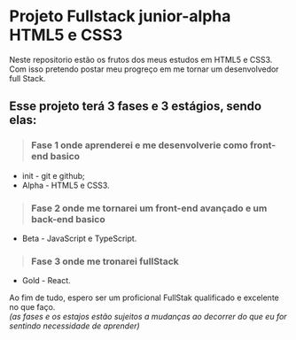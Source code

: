 
# Projeto Fullstack junior-alpha HTML5 e CSS3

Neste repositorio estão os frutos dos meus estudos em HTML5 e CSS3.
Com isso pretendo postar meu progreço em me tornar um desenvolvedor full Stack.

## Esse projeto terá 3 fases e 3 estágios, sendo elas:

> ### Fase 1 onde aprenderei e me desenvolverie como front-end basico

* init - git e github;
* Alpha - HTML5 e CSS3.
  
> ### Fase 2 onde me tornarei um front-end avançado e um back-end basico

* Beta - JavaScript e TypeScript.
  
> ### Fase 3 onde me tronarei fullStack

* Gold - React.
  
Ao fim de tudo, espero ser um proficional FullStak qualificado e excelente no que faço.  
*(as fases e os estajos estão sujeitos a mudanças ao decorrer do que eu for sentindo necessidade de aprender)*
